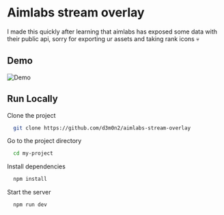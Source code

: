 
# Aimlabs stream overlay

I made this quickly after learning that aimlabs has exposed some data with their public api, sorry for exporting ur assets and taking rank icons 💀


## Demo

![Demo](https://i.imgur.com/m3FeKuy.png)

## Run Locally
Clone the project

```bash
  git clone https://github.com/d3m0n2/aimlabs-stream-overlay
```

Go to the project directory

```bash
  cd my-project
```

Install dependencies

```bash
  npm install
```

Start the server

```bash
  npm run dev
```


